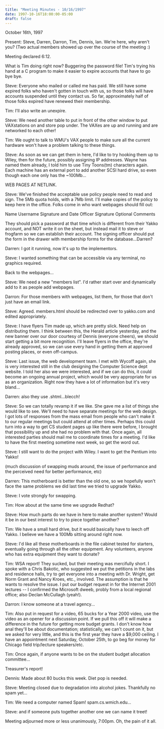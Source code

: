 ```yaml
---
title: "Meeting Minutes - 10/16/1997"
date: 1997-10-16T18:00:00-05:00
draft: false
---
```


 October 16th, 1997 </p><p>
Present: Steve, Darren, Darron, Tim, Dennis, Ian. We're here, why aren't you? (Two actual members showed up over the course of the meeting :) </p><p>
Meeting declared 6:12. </p><p>
What is Tim doing right now? Buggering the password file! Tim's trying his hand at a C program to make it easier to expire accounts that have to go bye bye. </p><p>
Steve: Everyone who mailed or called me has paid. We still have some expired folks who haven't gotten in touch with us, so those folks will have accounts suspended until they contact us. So far, approximately half of those folks expired have renewed their membership. </p><p>
Tim: I'll also write an unexpire. </p><p>
Steve: We need another table to put in front of the other window to put VAXstations on and store pop under. The VAXes are up and running and are networked to each other! </p><p>
Tim: We ought to talk to WMU's VAX people to make sure all the current hardware won't have a problem talking to these things. </p><p>
Steve: As soon as we can get them in here, I'd like to try hooking them up to Wiley, then for the future, possibly assigning IP addresses. Wayne has named them already, I told him to use Tiny Toons(tm) characters again. Each machine has an external port to add another SCSI hard drive, so even though each one only has the ~100Mb... </p><p>
WEB PAGES AT NETLINK. </p><p>
Steve: We've finished the acceptable use policy people need to read and sign. The 5Mb quota holds, with a 7Mb limit. I'll make copies of the policy to keep here in the office. Folks come in who want webpages should fill out: </p><p>
 Name  Username  Signature and Date  Officer Signature  Optional Comments </p><p>
They should pick a password at that time which is different from their Yakko account, and NOT write it on the sheet, but instead mail it to steve or frogfarm so we can establish their account. The signing officer should put the form in the drawer with membership forms for the database...Darren? </p><p>
Darren: I got it running, now it's up to the implementors. </p><p>
Steve: I wanted something that can be accessible via any terminal, no graphics required. </p><p>
Back to the webpages... </p><p>
Steve: We need a new "members list". I'd rather start over and dynamically add to it as people add webpages. </p><p>
Darron: For those members with webpages, list them, for those that don't just have an email link. </p><p>
Steve: Agreed. members.html should be redirected over to yakko.com and edited appropriately.  </p><p>
Steve: I have flyers Tim made up, which are pretty slick. Need help on distributing them. I think between this, the Herald article yesterday, and the new banner over our door courtesy of Dennis (everyone cheers), we should start getting a bit more recognition. I'll leave flyers in the office, they're already approved, so we can use every hand in getting them at approved posting places, or even off-campus. </p><p>
Steve: Last issue, the web development team. I met with Wycoff again, she is very interested still in the club designing the Computer Science dept website. I told her also we were interested, and if we can do this, it could become an ongoing annual project, which would be very appropriate for us as an organization. Right now they have a lot of information but it's very bland... </p><p>
Darren: also they use .shtml...blecch! </p><p>
Steve: So we can totally revamp it if we like. She gave me a list of things she would like to see. We'll need to have separate meetings for the web design. I got lots of responses from the mass email from people who can't make it to our regular meetings but could attend at other times. Perhaps this could turn into a way to get CS student pages up like there were before, I brought that possibility up and she had no problem with that. Once again, all interested parties should mail me to coordinate times for a meeting. I'd like to have the first meeting sometime next week, so get the word out. </p><p>
Steve: I still want to do the project with Wiley. I want to get the Pentium into Yakko! </p><p>
(much discussion of swapping muds around, the issue of performance and the perceived need for better performance, etc) </p><p>
Darren: This motherboard is better than the old one, so we hopefully won't face the same problems we did last time we tried to upgrade Yakko. </p><p>
Steve: I vote strongly for swapping. </p><p>
Tim: How about at the same time we upgrade Redhat? </p><p>
Steve: How much parts do we have in here to make another system? Would it be in our best interest to try to piece together another? </p><p>
Tim: We have a small hard drive, but it would basically have to leech off Yakko. I believe we have a 100Mb sitting around right now. </p><p>
Steve: I'd like all these motherboards in the file cabinet tested for starters, eventually going through all the other equipment. Any volunteers, anyone who has extra equipment they want to donate? </p><p>
Tim: WSA report! They sucked, but their meeting was mercifully short. I spoke with a Chris Bakotic, who suggested we put the petitions in the labs and residence halls, try to get everyone into a meeting with Dr. Wright, get Norm Grant and Nancy Kroes, etc., involved. The assumption is that he wants to resolve the issue. I put our budget request in for the Internet 2001 lectures -- I confirmed the Microsoft dweeb, probly from a local regional office; also Declan McCullagh (yeah!). </p><p>
Darron: I know someone at a travel agency... </p><p>
Tim: Also put in request for a video, 65 bucks for a Year 2000 video, use the video as an opener for a discussion point. If we pull this off it will make a difference in the future for getting more budget grants. I don't know how anal they'll be about documentation; statistically, we can't count on it, but we asked for very little, and this is the first year they have a $9,000 ceiling. I have an appointment next Saturday, October 25th, to go beg for money for Chicago field trip/lecture speakers/etc.  </p><p>
<sundry discussion of Chicago> </p><p>
Tim: Once again, if anyone wants to be on the student budget allocation committee...<sigh> </p><p>
Treasurer's report! </p><p>
Dennis: Made about 80 bucks this week. Diet pop is needed. </p><p>
Steve: Meeting closed due to degradation into alcohol jokes. Thankfully no spam yet... </p><p>
Tim: We need a computer named Spam! spam.cs.wmich.edu... </p><p>
Steve: and if someone puts together another one we can name it treet! </p><p>
Meeting adjourned more or less unanimously, 7:00pm. Oh, the pain of it all. </p><p>
</p>

